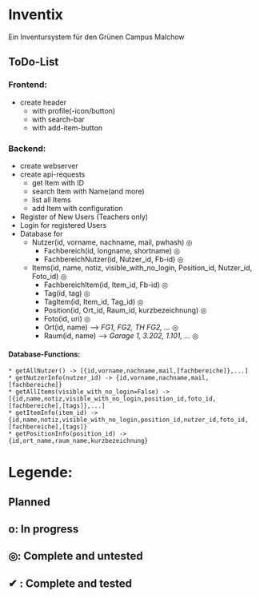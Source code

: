 # Inventix

Ein Inventursystem für den Grünen Campus Malchow


## ToDo-List ##
	
### Frontend: ###
* create header
	* with profile(-icon/button)
	* with search-bar
	* with add-item-button

### Backend: ###
* create webserver
* create api-requests
	* get Item with ID
	* search Item with Name(and more)
	* list all Items
	* add Item with configuration
* Register of New Users (Teachers only)
* Login for registered Users
* Database for
	* Nutzer(id, vorname, nachname, mail, pwhash) 										◎
		* Fachbereich(id, longname, shortname) 											◎
		* FachbereichNutzer(id, Nutzer_id, Fb-id) 										◎
	* Items(id, name, notiz, visible_with_no_login, Position_id, Nutzer_id, Foto_id) 	◎
		* FachbereichItem(id, Item_id, Fb-id) 											◎
		* Tag(id, tag) 																	◎
		* TagItem(id, Item_id, Tag_id) 													◎
		* Position(id, Ort_id, Raum_id, kurzbezeichnung) 								◎
		* Foto(id, uri)																	◎
		* Ort(id, name) 	--> _FG1, FG2, TH FG2, ..._									◎
		* Raum(id, name) 		--> _Garage 1, 3.202, 1.101, ..._						◎
#### Database-Functions: ####
	* getAllNutzer() -> [{id,vorname,nachname,mail,[fachbereiche]},...]
	* getNutzerInfo(nutzer_id) -> {id,vorname,nachname,mail,[fachbereiche]}
	* getAllItems(visible_with_no_login=False) -> [{id,name,notiz,visible_with_no_login,position_id,foto_id,[fachbereiche],[tags]},...]
	* getItemInfo(item_id) -> {id,name,notiz,visible_with_no_login,position_id,nutzer_id,foto_id,[fachbereiche],[tags]}
	* getPositionInfo(position_id) -> {id,ort_name,raum_name,kurzbezeichnung}






# Legende: #
##    Planned ##
## o: In progress ##
## ◎: Complete and untested ##
## ✔  : Complete and tested ##
